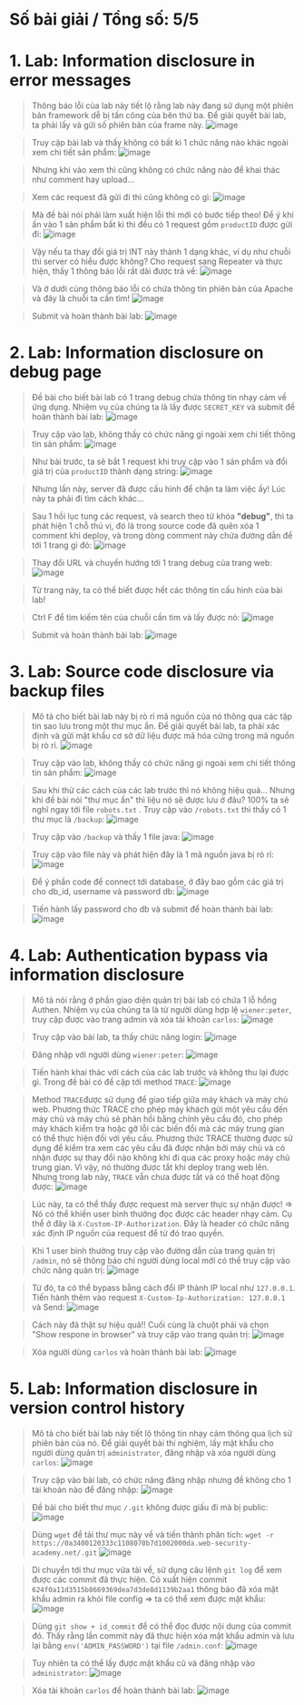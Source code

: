 # Số bải giải / Tổng số: 5/5
# **1. Lab: Information disclosure in error messages**
>Thông báo lỗi của lab này tiết lộ rằng lab này đang sử dụng một phiên bản framework dễ bị tấn công của bên thứ ba. Để giải quyết bài lab, ta phải lấy và gửi số phiên bản của frame này.
![image](https://hackmd.io/_uploads/ByLeAssxC.png)

>Truy cập bài lab và thấy không có bất kì 1 chức năng nào khác ngoài xem chi tiết sản phẩm: ![image](https://hackmd.io/_uploads/SJMOCsogA.png)

>Nhưng khi vào xem thì cũng không có chức năng nào để khai thác như comment hay upload... 

>Xem các request đã gửi đi thì cũng không có gì: ![image](https://hackmd.io/_uploads/ryaXk2sx0.png)

> Mà đề bài nói phải làm xuất hiện lỗi thì mới có bước tiếp theo! Để ý khi ấn vào 1 sản phẩm bất kì thì đều có 1 request gồm `productID` được gửi đi: ![image](https://hackmd.io/_uploads/HyACy2sgA.png)

>Vậy nếu ta thay đổi giá trị INT này thành 1 dạng khác, ví dụ như chuỗi thì server có hiểu được không? Cho request sang Repeater và thực hiện, thấy 1 thông báo lỗi rất dài được trả về: ![image](https://hackmd.io/_uploads/BJjBgnjgC.png)

>Và ở dưới cùng thông báo lỗi có chứa thông tin phiên bản của Apache và đây là chuỗi ta cần tìm! ![image](https://hackmd.io/_uploads/r1uOlhieR.png)

>Submit và hoàn thành bài lab: ![image](https://hackmd.io/_uploads/ryBcxnilC.png)

# **2. Lab: Information disclosure on debug page**
> Đề bài cho biết bài lab có 1 trang debug chứa thông tin nhạy cảm về ứng dụng. Nhiệm vụ của chúng ta là lấy được `SECRET_KEY` và submit để hoàn thành bài lab: 
![image](https://hackmd.io/_uploads/S1J5H3olR.png)

>Truy cập vào lab, không thấy có chức năng gì ngoài xem chi tiết thông tin sản phẩm: ![image](https://hackmd.io/_uploads/Hyz6LnjgA.png)

> Như bài trước, ta sẽ bắt 1 request khi truy cập vào 1 sản phẩm và đổi giá trị của `productID` thành dạng string: ![image](https://hackmd.io/_uploads/B1BbDnsxC.png)

>Nhưng lần này, server đã được cấu hình để chặn ta làm việc ấy! Lúc này ta phải đi tìm cách khác...

>Sau 1 hồi lục tung các request, và search theo từ khóa **"debug"**, thì ta phát hiện 1 chỗ thú vị, đó là trong source code đã quên xóa 1 comment khi deploy, và trong dòng comment này chứa đường dẫn để tới 1 trang gì đó: ![image](https://hackmd.io/_uploads/Sk2p_2sgA.png)

>Thay đổi URL và chuyến hướng tới 1 trang debug của trang web: ![image](https://hackmd.io/_uploads/HJ_eYnieA.png)

>Từ trang này, ta có thể biết được hết các thông tin cấu hình của bài lab!

>Ctrl F để tìm kiếm tên của chuỗi cần tìm và lấy được nó: ![image](https://hackmd.io/_uploads/SydIK3ixA.png)

>Submit và hoàn thành bài lab: ![image](https://hackmd.io/_uploads/B1pvK3jxA.png)

# **3. Lab: Source code disclosure via backup files**
> Mô tả cho biết bài lab này bị rò rỉ mã nguồn của nó thông qua các tập tin sao lưu trong một thư mục ẩn. Để giải quyết bài lab, ta phải xác định và gửi mật khẩu cơ sở dữ liệu được mã hóa cứng trong mã nguồn bị rò rỉ.
![image](https://hackmd.io/_uploads/BJauj3ixC.png)

>Truy cập vào lab, không thấy có chức năng gì ngoài xem chi tiết thông tin sản phẩm: ![image](https://hackmd.io/_uploads/rJi2T3jgC.png)

>Sau khi thử các cách của các lab trước thì nó không hiệu quả... Nhưng khi đề bài nói "thư mục ẩn" thì liệu nó sẽ được lưu ở đâu? 100% ta sẽ nghĩ ngay tới file `robots.txt` . Truy cập vào `/robots.txt` thì thấy có 1 thư mục là `/backup`: ![image](https://hackmd.io/_uploads/Bye8ChjgR.png)

>Truy cập vào `/backup` và thấy 1 file java: ![image](https://hackmd.io/_uploads/BkxOCnieC.png)

> Truy cập vào file này và phát hiện đây là 1 mã nguồn java bị rò rỉ: ![image](https://hackmd.io/_uploads/S1W3AhjlC.png)

>Để ý phần code để connect tới database, ở đây bao gồm các giá trị cho db_id, username và password db: ![image](https://hackmd.io/_uploads/SJKgk6ilC.png)

>Tiến hành lấy password cho db và submit để hoàn thành bài lab: ![image](https://hackmd.io/_uploads/ry6zJ6sgR.png)

# **4. Lab: Authentication bypass via information disclosure**
> Mô tả nói rằng ở phần giao diện quản trị bài lab có chứa 1 lỗ hổng Authen. Nhiệm vụ của chúng ta là từ người dùng hợp lệ `wiener:peter`, truy cập được vào trang admin và xóa tài khoản `carlos`:
![image](https://hackmd.io/_uploads/r1dtkaseC.png)

>Truy cập vào bài lab, ta thấy chức năng login: ![image](https://hackmd.io/_uploads/HkLdu6ixR.png)

>Đăng nhập với người dùng `wiener:peter`: ![image](https://hackmd.io/_uploads/HydcOpjxA.png)

>Tiến hành khai thác với cách của các lab trước và không thu lại được gì. Trong đề bài có đề cập tới method `TRACE`: ![image](https://hackmd.io/_uploads/Sks2caix0.png)

> Method `TRACE`được sử dụng để giao tiếp giữa máy khách và máy chủ web. Phương thức TRACE cho phép máy khách gửi một yêu cầu đến máy chủ và máy chủ sẽ phản hồi bằng chính yêu cầu đó, cho phép máy khách kiểm tra hoặc gỡ lỗi các biến đổi mà các máy trung gian có thể thực hiện đối với yêu cầu. Phương thức TRACE thường được sử dụng để kiểm tra xem các yêu cầu đã được nhận bởi máy chủ và có nhận được sự thay đổi nào không khi đi qua các proxy hoặc máy chủ trung gian. Vì vậy, nó thường được tắt khi deploy trang web lên. Nhưng trong lab này, `TRACE` vẫn chưa được tắt và có thể hoạt động được: ![image](https://hackmd.io/_uploads/rJDHj6ixC.png)

>Lúc này, ta có thể thấy được request mà server thực sự nhận được! => Nó có thể khiến user bình thường đọc được các header nhạy cảm. Cụ thể ở đây là `X-Custom-IP-Authorization`. Đây là header có chức năng xác định IP nguồn của request để từ đó trao quyền.

>Khi 1 user bình thường truy cập vào đường dẫn của trang quản trị `/admin`, nó sẽ thông báo chỉ người dùng local mới có thể truy cập vào chức năng quản trị: ![image](https://hackmd.io/_uploads/By9Hhpjx0.png)

>Từ đó, ta có thể bypass bằng cách đổi IP thành IP local như `127.0.0.1`. Tiến hành thêm vào request `X-Custom-Ip-Authorization: 127.0.0.1` và Send: ![image](https://hackmd.io/_uploads/Hkl03pseA.png)

>Cách này đã thật sự hiệu quả!! Cuối cùng là chuột phải và chọn "Show respone in browser" và truy cập vào trang quản trị: ![image](https://hackmd.io/_uploads/rJu-6aixR.png)

>Xóa người dùng `carlos` và hoàn thành bài lab: ![image](https://hackmd.io/_uploads/rkKV6polR.png)

# **5. Lab: Information disclosure in version control history**
>Mô tả cho biết bài lab này tiết lộ thông tin nhạy cảm thông qua lịch sử phiên bản của nó. Để giải quyết bài thí nghiệm, lấy mật khẩu cho người dùng quản trị `administrator`, đăng nhập và xóa người dùng `carlos`:
![image](https://hackmd.io/_uploads/S1-D66ogR.png)

>Truy cập vào bài lab, có chức năng đăng nhập nhưng đề không cho 1 tài khoản nào để đăng nhập: ![image](https://hackmd.io/_uploads/S1aLC6og0.png)

>Đề bài cho biết thư mục `/.git` không được giấu đi mà bị public: ![image](https://hackmd.io/_uploads/Sk7i1Aig0.png)

>Dùng `wget` để tải thư mục này về và tiến thành phân tích: 
>`wget -r https://0a3400120333c1108070b7d1002000da.web-security-academy.net/.git`
>![image](https://hackmd.io/_uploads/r1Pmz0oxC.png)

>Di chuyển tới thư mục vừa tải về, sử dụng câu lệnh `git log` để xem được các commit đã thực hiện. Có xuất hiện commit `624f0a11d3515b8669369dea7d3de8d1139b2aa1` thông báo đã xóa mật khẩu admin ra khỏi file config => ta có thể xem được mật khẩu: ![image](https://hackmd.io/_uploads/SyARfCsx0.png)

>Dùng `git show + id_commit` để có thể đọc được nội dung của commit đó. Thấy rằng lần commit này đã thực hiện xóa mật khẩu admin và lưu lại bằng `env('ADMIN_PASSWORD')` tại file `/admin.conf`: 
>![image](https://hackmd.io/_uploads/H1xtQCjgR.png)

>Tuy nhiên ta có thể lấy được mật khẩu cũ và đăng nhập vào `administrator`: 
>![image](https://hackmd.io/_uploads/rkOC7CieR.png)

>Xóa tài khoản `carlos` để hoàn thành bài lab: ![image](https://hackmd.io/_uploads/HJJyB0jl0.png)
